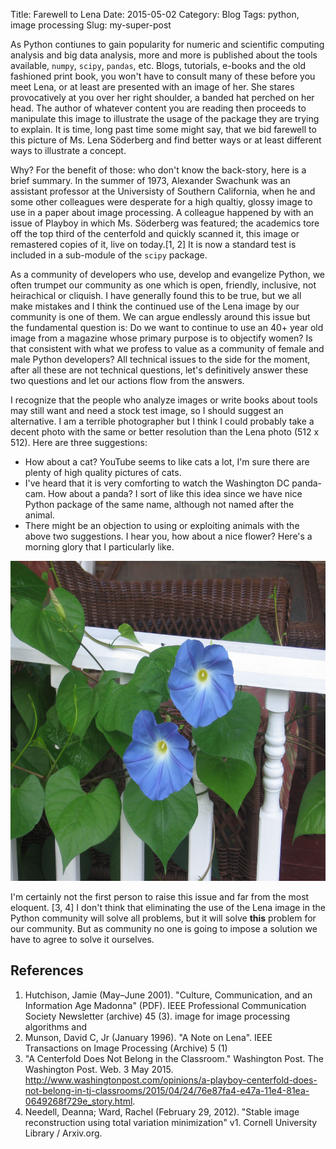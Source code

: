 Title: Farewell to Lena
Date: 2015-05-02
Category: Blog
Tags: python, image processing
Slug: my-super-post

As Python contiunes to gain popularity for numeric and scientific computing
analysis and big data analysis, more and more is published about the tools
available, `numpy`, `scipy`, `pandas`, etc.   Blogs, tutorials, e-books and the
old fashioned print book,  you won't have to consult many of these before you
meet Lena, or at least are presented with an image of her.  She stares
provocatively at you over her right shoulder, a banded hat perched on her head.
The author of whatever content you are reading then proceeds to manipulate this
image to illustrate the usage of the package they are trying to explain.   It
is time, long past time some might say, that we bid farewell to this picture of
Ms. Lena Söderberg and find better ways or at least different ways to illustrate
a concept.

Why?  For the benefit of those: who don't know the back-story, here is a brief
summary.  In the summer of 1973, Alexander Swachunk was an assistant professor
at the Universisty of Southern California, when he and some other colleagues
were desperate for a high qualtiy, glossy image to use in a paper about image
processing.  A colleague happened by with an issue of Playboy in which Ms.
Söderberg was featured; the academics tore off the top third of the centerfold
and quickly scanned it, this image or remastered copies of it, live on today.[1, 2]
It is now a standard test is included in a sub-module of the `scipy` package.

As a community of developers who use, develop and evangelize Python, we often
trumpet our community as one which is open, friendly, inclusive, not
heirachical or cliquish.  I have generally found this to be true, but we all
make mistakes and I think the continued use of the Lena image by our community
is one of them.    We can argue endlessly around this issue but the fundamental
question is: Do we want to continue to use an 40+ year old image from a
magazine whose primary purpose is to objectify women?  Is that consistent with
what we profess to value as a community of female and male Python developers?
All technical issues to the side for the moment, after all these are not
technical questions, let's definitively answer these two questions and let our
actions flow from the answers.

I recognize that the people who analyze images or write books about tools may
still want and need a stock test image, so I should suggest an alternative.  I
am a terrible photographer but I think I could probably take a decent photo
with the same or better resolution than the Lena photo (512 x 512).  Here are
three suggestions:

- How about a cat?  YouTube seems to like cats a lot, I'm sure there are plenty
  of high quality pictures of cats.
- I've heard that it is very comforting to watch the Washington DC panda-cam.
  How about a panda?  I sort of like this idea since we have nice Python package
  of the same name, although not named after the animal.
- There might be an objection to using or exploiting animals with the above two
  suggestions.  I hear you, how about a nice flower?  Here's a morning glory
  that I particularly like.

<center>
<img src="../images/mglory.jpg" alt="Morning Gory" width="512" height="512"/>
</center>

I'm certainly not the first person to raise this issue and far from the most
eloquent. [3, 4]  I don't think that eliminating the use of the Lena image in
the Python community will solve all problems, but it will solve **this** problem
for our community.    But as community no one is going to impose a solution
we have to agree to solve it ourselves. 

## References

1. Hutchison, Jamie (May–June 2001). "Culture, Communication, and an
   Information Age Madonna" (PDF). IEEE Professional Communication Society
   Newsletter (archive) 45 (3). image for image processing algorithms and
2. Munson, David C, Jr (January 1996). "A Note on Lena". IEEE Transactions on
   Image Processing (Archive) 5 (1)
3. "A Centerfold Does Not Belong in the Classroom." Washington Post. The
   Washington Post. Web. 3 May 2015.
   <http://www.washingtonpost.com/opinions/a-playboy-centerfold-does-not-belong-in-tj-classrooms/2015/04/24/76e87fa4-e47a-11e4-81ea-0649268f729e_story.html>.
4. Needell, Deanna; Ward, Rachel (February 29, 2012). "Stable image
   reconstruction using total variation minimization" v1. Cornell University
   Library / Arxiv.org.
